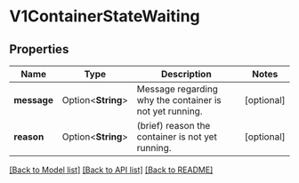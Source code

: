 # V1ContainerStateWaiting

## Properties

Name | Type | Description | Notes
------------ | ------------- | ------------- | -------------
**message** | Option<**String**> | Message regarding why the container is not yet running. | [optional]
**reason** | Option<**String**> | (brief) reason the container is not yet running. | [optional]

[[Back to Model list]](../README.md#documentation-for-models) [[Back to API list]](../README.md#documentation-for-api-endpoints) [[Back to README]](../README.md)


